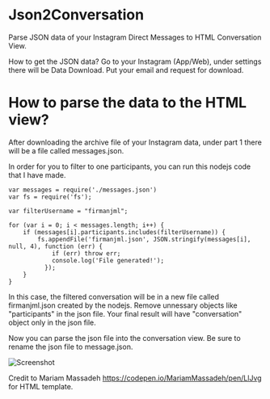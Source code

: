 # Json2Conversation
Parse JSON data of your Instagram Direct Messages to HTML Conversation View.

How to get the JSON data?
Go to your Instagram (App/Web), under settings there will be Data Download.
Put your email and request for download. 

# How to parse the data to the HTML view?
After downloading the archive file of your Instagram data, under part 1 there will be a file called messages.json.

In order for you to filter to one participants, you can run this nodejs code that I have made. 

```
var messages = require('./messages.json')
var fs = require('fs');

var filterUsername = "firmanjml";

for (var i = 0; i < messages.length; i++) {
    if (messages[i].participants.includes(filterUsername)) {
        fs.appendFile('firmanjml.json', JSON.stringify(messages[i], null, 4), function (err) {
            if (err) throw err;
            console.log('File generated!');
          });
    }
}
```

In this case, the filtered conversation will be in a new file called firmanjml.json created by the nodejs.
Remove unnessary objects like "participants" in the json file.
Your final result will have "conversation" object only in the json file.

Now you can parse the json file into the conversation view. Be sure to rename the json file to message.json.

![Screenshot](https://i.imgur.com/9SQJxjf.png)

Credit to Mariam Massadeh https://codepen.io/MariamMassadeh/pen/LlJvg for HTML template.

